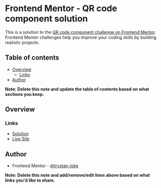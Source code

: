 # Frontend Mentor - QR code component solution

This is a solution to the [QR code component challenge on Frontend Mentor](https://www.frontendmentor.io/challenges/qr-code-component-iux_sIO_H). Frontend Mentor challenges help you improve your coding skills by building realistic projects. 

## Table of contents

- [Overview](#overview)
  - [Links](#links)
- [Author](#author)

**Note: Delete this note and update the table of contents based on what sections you keep.**

## Overview
### Links

- [Solution](https://github.com/trystan-loke/frontend-mentor-qr-code-component)
- [Live Site](https://trystan-loke.github.io/frontend-mentor-qr-code-component/)

## Author

- Frontend Mentor - [@trystan-loke](https://www.frontendmentor.io/profile/trystan-loke)

**Note: Delete this note and add/remove/edit lines above based on what links you'd like to share.**
